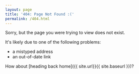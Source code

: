 ```yaml
---
layout: page
title: '404: Page Not Found :('
permalink: /404.html
---
```


Sorry, but the page you were trying to view does not exist.

It's likely due to one of the following problems:

- a mistyped address
- an out-of-date link

How about [heading back home]({{ site.url}}{{ site.baseurl }})?
